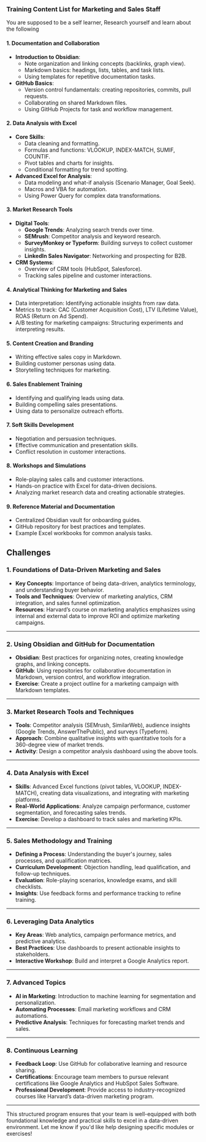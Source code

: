 ### Training Content List for Marketing and Sales Staff

You are supposed to be a self learner, Research yourself and learn about the following

#### 1. **Documentation and Collaboration**
   - **Introduction to Obsidian**:  
     - Note organization and linking concepts (backlinks, graph view).  
     - Markdown basics: headings, lists, tables, and task lists.  
     - Using templates for repetitive documentation tasks.  
   - **GitHub Basics**:  
     - Version control fundamentals: creating repositories, commits, pull requests.  
     - Collaborating on shared Markdown files.  
     - Using GitHub Projects for task and workflow management.  

#### 2. **Data Analysis with Excel**
   - **Core Skills**:  
     - Data cleaning and formatting.  
     - Formulas and functions: VLOOKUP, INDEX-MATCH, SUMIF, COUNTIF.  
     - Pivot tables and charts for insights.  
     - Conditional formatting for trend spotting.  
   - **Advanced Excel for Analysis**:  
     - Data modeling and what-if analysis (Scenario Manager, Goal Seek).  
     - Macros and VBA for automation.  
     - Using Power Query for complex data transformations.  

#### 3. **Market Research Tools**
   - **Digital Tools**:  
     - **Google Trends**: Analyzing search trends over time.  
     - **SEMrush**: Competitor analysis and keyword research.  
     - **SurveyMonkey or Typeform**: Building surveys to collect customer insights.  
     - **LinkedIn Sales Navigator**: Networking and prospecting for B2B.  
   - **CRM Systems**:  
     - Overview of CRM tools (HubSpot, Salesforce).  
     - Tracking sales pipeline and customer interactions.  

#### 4. **Analytical Thinking for Marketing and Sales**
   - Data interpretation: Identifying actionable insights from raw data.  
   - Metrics to track: CAC (Customer Acquisition Cost), LTV (Lifetime Value), ROAS (Return on Ad Spend).  
   - A/B testing for marketing campaigns: Structuring experiments and interpreting results.  

#### 5. **Content Creation and Branding**
   - Writing effective sales copy in Markdown.  
   - Building customer personas using data.  
   - Storytelling techniques for marketing.  

#### 6. **Sales Enablement Training**
   - Identifying and qualifying leads using data.  
   - Building compelling sales presentations.  
   - Using data to personalize outreach efforts.  

#### 7. **Soft Skills Development**
   - Negotiation and persuasion techniques.  
   - Effective communication and presentation skills.  
   - Conflict resolution in customer interactions.  

#### 8. **Workshops and Simulations**
   - Role-playing sales calls and customer interactions.  
   - Hands-on practice with Excel for data-driven decisions.  
   - Analyzing market research data and creating actionable strategies.  

#### 9. **Reference Material and Documentation**
   - Centralized Obsidian vault for onboarding guides.  
   - GitHub repository for best practices and templates.  
   - Example Excel workbooks for common analysis tasks.  

## Challenges

### **1. Foundations of Data-Driven Marketing and Sales**
- **Key Concepts**: Importance of being data-driven, analytics terminology, and understanding buyer behavior.
- **Tools and Techniques**: Overview of marketing analytics, CRM integration, and sales funnel optimization.
- **Resources**: Harvard’s course on marketing analytics emphasizes using internal and external data to improve ROI and optimize marketing campaigns.

---

### **2. Using Obsidian and GitHub for Documentation**
- **Obsidian**: Best practices for organizing notes, creating knowledge graphs, and linking concepts.
- **GitHub**: Using repositories for collaborative documentation in Markdown, version control, and workflow integration.
- **Exercise**: Create a project outline for a marketing campaign with Markdown templates.

---

### **3. Market Research Tools and Techniques**
- **Tools**: Competitor analysis (SEMrush, SimilarWeb), audience insights (Google Trends, AnswerThePublic), and surveys (Typeform).
- **Approach**: Combine qualitative insights with quantitative tools for a 360-degree view of market trends.
- **Activity**: Design a competitor analysis dashboard using the above tools.

---

### **4. Data Analysis with Excel**
- **Skills**: Advanced Excel functions (pivot tables, VLOOKUP, INDEX-MATCH), creating data visualizations, and integrating with marketing platforms.
- **Real-World Applications**: Analyze campaign performance, customer segmentation, and forecasting sales trends.
- **Exercise**: Develop a dashboard to track sales and marketing KPIs.

---

### **5. Sales Methodology and Training**
- **Defining a Process**: Understanding the buyer's journey, sales processes, and qualification matrices.
- **Curriculum Development**: Objection handling, lead qualification, and follow-up techniques.
- **Evaluation**: Role-playing scenarios, knowledge exams, and skill checklists.
- **Insights**: Use feedback forms and performance tracking to refine training.


---

### **6. Leveraging Data Analytics**
- **Key Areas**: Web analytics, campaign performance metrics, and predictive analytics.
- **Best Practices**: Use dashboards to present actionable insights to stakeholders.
- **Interactive Workshop**: Build and interpret a Google Analytics report.

---

### **7. Advanced Topics**
- **AI in Marketing**: Introduction to machine learning for segmentation and personalization.
- **Automating Processes**: Email marketing workflows and CRM automations.
- **Predictive Analysis**: Techniques for forecasting market trends and sales.

---

### **8. Continuous Learning**
- **Feedback Loop**: Use GitHub for collaborative learning and resource sharing.
- **Certifications**: Encourage team members to pursue relevant certifications like Google Analytics and HubSpot Sales Software.
- **Professional Development**: Provide access to industry-recognized courses like Harvard’s data-driven marketing program.

---

This structured program ensures that your team is well-equipped with both foundational knowledge and practical skills to excel in a data-driven environment. Let me know if you'd like help designing specific modules or exercises!
